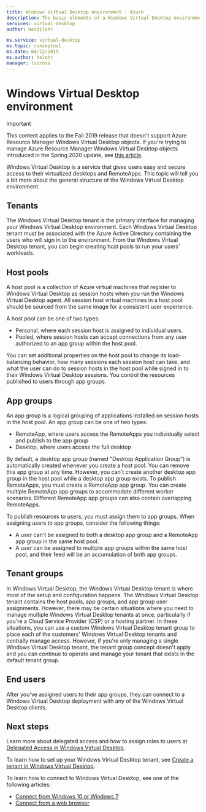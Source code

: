 ```yaml
---
title: Windows Virtual Desktop environment - Azure
description: The basic elements of a Windows Virtual Desktop environment.
services: virtual-desktop
author: Heidilohr

ms.service: virtual-desktop
ms.topic: conceptual
ms.date: 04/12/2019
ms.author: helohr
manager: lizross
---
```

# Windows Virtual Desktop environment

>[!IMPORTANT]
>This content applies to the Fall 2019 release that doesn't support Azure Resource Manager Windows Virtual Desktop objects. If you're trying to manage Azure Resource Manager Windows Virtual Desktop objects introduced in the Spring 2020 update, see [this article](../environment-setup.md).

Windows Virtual Desktop is a service that gives users easy and secure access to their virtualized desktops and RemoteApps. This topic will tell you a bit more about the general structure of the Windows Virtual Desktop environment.

## Tenants

The Windows Virtual Desktop tenant is the primary interface for managing your Windows Virtual Desktop environment. Each Windows Virtual Desktop tenant must be associated with the Azure Active Directory containing the users who will sign in to the environment. From the Windows Virtual Desktop tenant, you can begin creating host pools to run your users' workloads.

## Host pools

A host pool is a collection of Azure virtual machines that register to Windows Virtual Desktop as session hosts when you run the Windows Virtual Desktop agent. All session host virtual machines in a host pool should be sourced from the same image for a consistent user experience.

A host pool can be one of two types:

- Personal, where each session host is assigned to individual users.
- Pooled, where session hosts can accept connections from any user authorized to an app group within the host pool.

You can set additional properties on the host pool to change its load-balancing behavior, how many sessions each session host can take, and what the user can do to session hosts in the host pool while signed in to their Windows Virtual Desktop sessions. You control the resources published to users through app groups.

## App groups

An app group is a logical grouping of applications installed on session hosts in the host pool. An app group can be one of two types:

- RemoteApp, where users access the RemoteApps you individually select and publish to the app group
- Desktop, where users access the full desktop

By default, a desktop app group (named "Desktop Application Group") is automatically created whenever you create a host pool. You can remove this app group at any time. However, you can't create another desktop app group in the host pool while a desktop app group exists. To publish RemoteApps, you must create a RemoteApp app group. You can create multiple RemoteApp app groups to accommodate different worker scenarios. Different RemoteApp app groups can also contain overlapping RemoteApps.

To publish resources to users, you must assign them to app groups. When assigning users to app groups, consider the following things:

- A user can't be assigned to both a desktop app group and a RemoteApp app group in the same host pool.
- A user can be assigned to multiple app groups within the same host pool, and their feed will be an accumulation of both app groups.

## Tenant groups

In Windows Virtual Desktop, the Windows Virtual Desktop tenant is where most of the setup and configuration happens. The Windows Virtual Desktop tenant contains the host pools, app groups, and app group user assignments. However, there may be certain situations where you need to manage multiple Windows Virtual Desktop tenants at once, particularly if you're a Cloud Service Provider (CSP) or a hosting partner. In these situations, you can use a custom Windows Virtual Desktop tenant group to place each of the customers' Windows Virtual Desktop tenants and centrally manage access. However, if you're only managing a single Windows Virtual Desktop tenant, the tenant group concept doesn't apply and you can continue to operate and manage your tenant that exists in the default tenant group.

## End users

After you've assigned users to their app groups, they can connect to a Windows Virtual Desktop deployment with any of the Windows Virtual Desktop clients.

## Next steps

Learn more about delegated access and how to assign roles to users at [Delegated Access in Windows Virtual Desktop](delegated-access-virtual-desktop-2019.md).

To learn how to set up your Windows Virtual Desktop tenant, see [Create a tenant in Windows Virtual Desktop](tenant-setup-azure-active-directory-2019.md).

To learn how to connect to Windows Virtual Desktop, see one of the following articles:

- [Connect from Windows 10 or Windows 7](../connect-windows-7-and-10.md)
- [Connect from a web browser](connect-web-2019.md)
